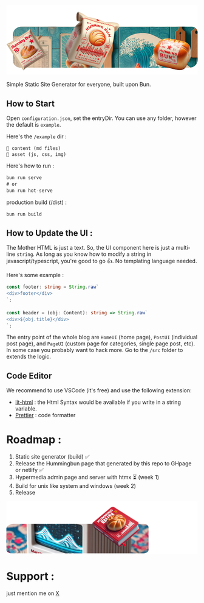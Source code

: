![header](readme_header.png)

Simple Static Site Generator for everyone, built upon Bun.

## How to Start

Open `configuration.json`, set the entryDir. You can use any folder, however the default is `example`.

Here's the `/example` dir :
```
📁 content (md files)
📁 asset (js, css, img)
```

Here's how to run :

```js
bun run serve
# or
bun run hot-serve
```

production build (/dist) :

```js
bun run build
```

## How to Update the UI :

The Mother HTML is just a text. So, the UI component here is just a multi-line `string`. As long as you know how to modify a string in javascript/typescript, you're good to go 👍. No templating language needed. 

Here's some example :

```typescript
const footer: string = String.raw`
<div>footer</div>
`;

const header = (obj: Content): string => String.raw`
<div>${obj.title}</div>
`;
```

The entry point of the whole blog are `HomeUI` (home page), `PostUI` (individual post page), and `PageUI` (custom page for categories, single page post, etc). In some case you probably want to hack more. Go to the `/src` folder to extends the logic.

## Code Editor

We recommend to use VSCode (it's free) and use the following extension:

- [lit-html](https://marketplace.visualstudio.com/items?itemName=bierner.lit-html) : the Html Syntax would be available if you write in a string variable.
- [Prettier](https://marketplace.visualstudio.com/items?itemName=esbenp.prettier-vscode) : code formatter

# Roadmap :

1. Static site generator (build) ✅
2. Release the Hummingbun page that generated by this repo to GHpage or netlify ✅
3. Hypermedia admin page and server with htmx ⏳ (week 1)
4. Build for unix like system and windows (week 2)
5. Release

![header2](readme_header2.png)

# Support :
just mention me on [X](https://x.com/andirkh) 
